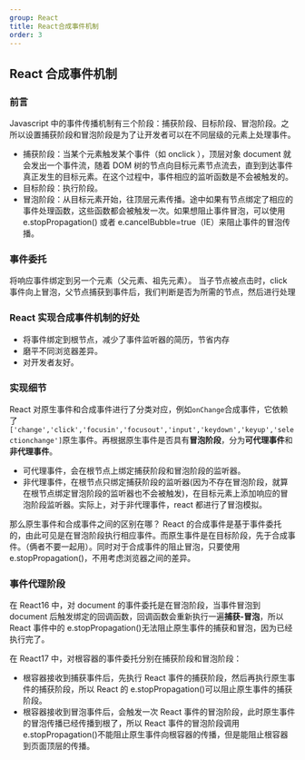 ```yaml
---
group: React
title: React合成事件机制
order: 3
---
```


## React 合成事件机制

### 前言

Javascript 中的事件传播机制有三个阶段：捕获阶段、目标阶段、冒泡阶段。之所以设置捕获阶段和冒泡阶段是为了让开发者可以在不同层级的元素上处理事件。

- 捕获阶段：当某个元素触发某个事件（如 onclick ），顶层对象 document 就会发出一个事件流，随着 DOM 树的节点向目标元素节点流去，直到到达事件真正发生的目标元素。在这个过程中，事件相应的监听函数是不会被触发的。
- 目标阶段：执行阶段。
- 冒泡阶段：从目标元素开始，往顶层元素传播。途中如果有节点绑定了相应的事件处理函数，这些函数都会被触发一次。如果想阻止事件冒泡，可以使用 e.stopPropagation() 或者 e.cancelBubble=true（IE）来阻止事件的冒泡传播。

### 事件委托

将响应事件绑定到另一个元素（父元素、祖先元素）。
当子节点被点击时，click 事件向上冒泡，父节点捕获到事件后，我们判断是否为所需的节点，然后进行处理

### React 实现合成事件机制的好处

- 将事件绑定到根节点，减少了事件监听器的简历，节省内存
- 磨平不同浏览器差异。
- 对开发者友好。

### 实现细节

React 对原生事件和合成事件进行了分类对应，例如`onChange`合成事件，它依赖了`['change','click','focusin','focusout','input','keydown','keyup','selectionchange']`原生事件。再根据原生事件是否具有**冒泡阶段**，分为**可代理事件**和**非代理事件**。

- 可代理事件，会在根节点上绑定捕获阶段和冒泡阶段的监听器。
- 非代理事件，在根节点只绑定捕获阶段的监听器(因为不存在冒泡阶段，就算在根节点绑定冒泡阶段的监听器也不会被触发)，在目标元素上添加响应的冒泡阶段监听器。实际上，对于非代理事件，react 都进行了冒泡模拟。

那么原生事件和合成事件之间的区别在哪？
React 的合成事件是基于事件委托的，由此可见是在冒泡阶段执行相应事件。而原生事件是在目标阶段，先于合成事件。（俩者不要一起用）。同时对于合成事件的阻止冒泡，只要使用 e.stopPropagation()，不用考虑浏览器之间的差异。

### 事件代理阶段

在 React16 中，对 document 的事件委托是在冒泡阶段，当事件冒泡到 document 后触发绑定的回调函数，回调函数会重新执行一遍**捕获-冒泡**，所以 React 事件中的 e.stopPropagation()无法阻止原生事件的捕获和冒泡，因为已经执行完了。

在 React17 中，对根容器的事件委托分别在捕获阶段和冒泡阶段：

- 根容器接收到捕获事件后，先执行 React 事件的捕获阶段，然后再执行原生事件的捕获阶段，所以 React 的 e.stopPropagation()可以阻止原生事件的捕获阶段。
- 根容器接收到冒泡事件后，会触发一次 React 事件的冒泡阶段，此时原生事件的冒泡传播已经传播到根了，所以 React 事件的冒泡阶段调用 e.stopPropagation()不能阻止原生事件向根容器的传播，但是能阻止根容器到页面顶层的传播。
